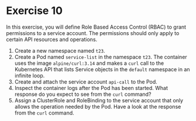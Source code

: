 # Exercise 10

In this exercise, you will define Role Based Access Control (RBAC) to grant permissions to a service account. The permissions should only apply to certain API resources and operations.

1. Create a new namespace named `t23`.
2. Create a Pod named `service-list` in the namespace `t23`. The container uses the image `alpine/curl:3.14` and makes a `curl` call to the Kubernetes API that lists Service objects in the `default` namespace in an infinite loop.
3. Create and attach the service account `api-call` to the Pod.
4. Inspect the container logs after the Pod has been started. What response do you expect to see from the `curl` command?
5. Assign a ClusterRole and RoleBinding to the service account that only allows the operation needed by the Pod. Have a look at the response from the `curl` command.